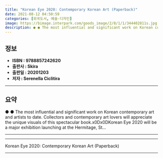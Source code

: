 ```yaml
---
title: "Korean Eye 2020: Contemporary Korean Art (Paperback)"
date: 2021-08-12 04:50:59
categories: [외국도서, 예술-디자인]
image: https://bimage.interpark.com/goods_image/2/8/1/1/344402811s.jpg
description: ● ● The most influential and significant work on Korean contemporary art and artists to date. Collectors and contemporary art lovers will appreciate the uniqu
---
```


## **정보**

- **ISBN : 9788857242620**
- **출판사 : Skira**
- **출판일 : 20201203**
- **저자 : Serenella Ciclitira**

------



## **요약**

●  ●  The most influential and significant work on Korean contemporary art and artists to date. Collectors and contemporary art lovers will appreciate the unique visuals of this spectacular book.x0Dx0DKorean Eye 2020 will be a major exhibition launching at the Hermitage, St... 

------



------


Korean Eye 2020: Contemporary Korean Art (Paperback) 

------


